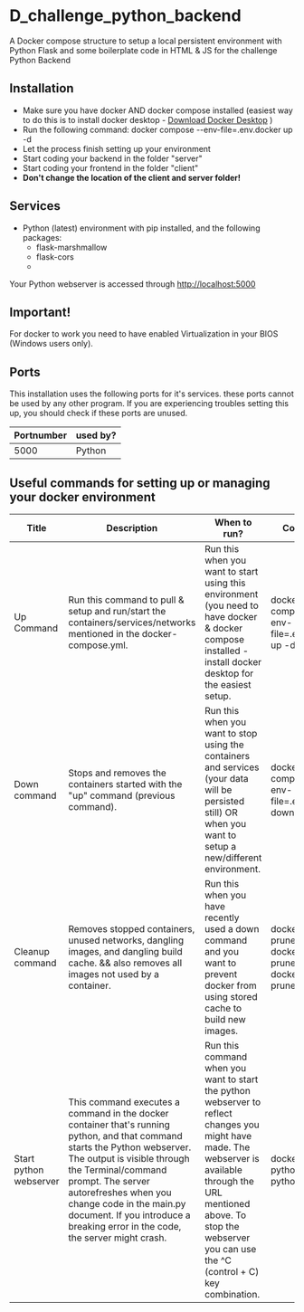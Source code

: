 # D_challenge_python_backend
A Docker compose structure to setup a local persistent environment with Python Flask and some boilerplate code in HTML &amp; JS for the challenge Python Backend

## Installation
- Make sure you have docker AND docker compose installed (easiest way to do this is to install docker desktop - [Download Docker Desktop](https://www.docker.com/products/docker-desktop) )
- Run the following command: docker compose --env-file=.env.docker up -d
- Let the process finish setting up your environment
- Start coding your backend in the folder "server"
- Start coding your frontend in the folder "client"
- **Don't change the location of the client and server folder!**

## Services
- Python (latest) environment with pip installed, and the following packages:
  - flask-marshmallow
  - flask-cors
  - 
Your Python webserver is accessed through [http://localhost:5000](http://localhost:5000)

## Important!
For docker to work you need to have enabled Virtualization in your BIOS (Windows users only).

## Ports
This installation uses the following ports for it's services. these ports cannot be used by any other program. If you are experiencing troubles setting this up, you should check if these ports are unused. 

| Portnumber | used by? |
|---|---|
| 5000 | Python |


## Useful commands for setting up or managing your docker environment 

|  Title | Description  | When to run? |  Command |
|---|---|---|---|
| Up Command  | Run this command to pull & setup and run/start the containers/services/networks mentioned in the docker-compose.yml. | Run this when you want to start using this environment (you need to have docker & docker compose installed - install docker desktop for the easiest setup. | docker compose --env-file=.env.docker up -d |
| Down command | Stops and removes the containers started with the "up" command (previous command). | Run this when you want to stop using the containers and services (your data will be persisted still) OR when you want to setup a new/different environment. | docker compose --env-file=.env.docker down |
| Cleanup command | Removes stopped containers, unused networks, dangling images, and dangling build cache. && also removes all images not used by a container. | Run this when you have recently used a down command and you want to prevent docker from using stored cache to build new images. | docker system prune && docker image prune -a && docker system prune |
| Start python webserver | This command executes a command in the docker container that's running python, and that command starts the Python webserver. The output is visible through the Terminal/command prompt. The server autorefreshes when you change code in the main.py document. If you introduce a breaking error in the code, the server might crash. | Run this command when you want to start the python webserver to reflect changes you might have made. The webserver is available through the URL mentioned above. To stop the webserver you can use the ^C (control + C) key combination.| docker exec -it python_flask python main.py |
